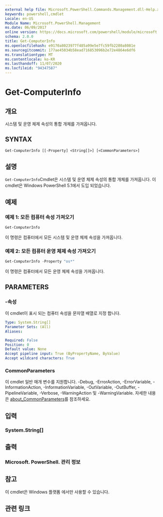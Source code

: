 ```yaml
---
external help file: Microsoft.PowerShell.Commands.Management.dll-Help.xml
keywords: powershell,cmdlet
Locale: en-US
Module Name: Microsoft.PowerShell.Management
ms.date: 06/09/2017
online version: https://docs.microsoft.com/powershell/module/microsoft.powershell.management/get-computerinfo?view=powershell-7&WT.mc_id=ps-gethelp
schema: 2.0.0
title: Get-ComputerInfo
ms.openlocfilehash: e9170a8023977f485a99e5e7fc59fb2280a8081e
ms.sourcegitcommit: 177ae45034b58ead716853096b2e72e4864e6df6
ms.translationtype: MT
ms.contentlocale: ko-KR
ms.lasthandoff: 11/07/2020
ms.locfileid: "94347587"
---
```

# Get-ComputerInfo

## 개요
시스템 및 운영 체제 속성의 통합 개체를 가져옵니다.

## SYNTAX

```
Get-ComputerInfo [[-Property] <String[]>] [<CommonParameters>]
```

## 설명

`Get-ComputerInfo`Cmdlet은 시스템 및 운영 체제 속성의 통합 개체를 가져옵니다.
이 cmdlet은 Windows PowerShell 5.1에서 도입 되었습니다.

## 예제

### 예제 1: 모든 컴퓨터 속성 가져오기

```powershell
Get-ComputerInfo
```

이 명령은 컴퓨터에서 모든 시스템 및 운영 체제 속성을 가져옵니다.

### 예제 2: 모든 컴퓨터 운영 체제 속성 가져오기

```powershell
Get-ComputerInfo -Property "os*"
```

이 명령은 컴퓨터에서 모든 운영 체제 속성을 가져옵니다.

## PARAMETERS

### -속성

이 cmdlet이 표시 되는 컴퓨터 속성을 문자열 배열로 지정 합니다.

```yaml
Type: System.String[]
Parameter Sets: (All)
Aliases:

Required: False
Position: 0
Default value: None
Accept pipeline input: True (ByPropertyName, ByValue)
Accept wildcard characters: True
```

### CommonParameters

이 cmdlet 일반 매개 변수를 지원합니다. -Debug, -ErrorAction, -ErrorVariable, -InformationAction, -InformationVariable, -OutVariable, -OutBuffer, -PipelineVariable, -Verbose, -WarningAction 및 -WarningVariable. 자세한 내용은 [about_CommonParameters](../Microsoft.PowerShell.Core/About/about_CommonParameters.md)를 참조하세요.

## 입력

### System.String[]

## 출력

### Microsoft. PowerShell. 관리 정보

## 참고

이 cmdlet은 Windows 플랫폼 에서만 사용할 수 있습니다.

## 관련 링크
